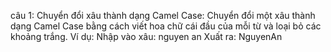 câu 1: Chuyển đổi xâu thành dạng Camel Case: Chuyển đổi một xâu thành dạng Camel Case bằng cách viết hoa chữ cái đầu của mỗi từ và loại bỏ các khoảng trắng.
Ví dụ:
Nhập vào xâu: nguyen an
Xuất ra: NguyenAn